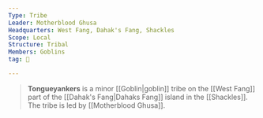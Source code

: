 ```yaml
---
Type: Tribe
Leader: Motherblood Ghusa
Headquarters: West Fang, Dahak's Fang, Shackles
Scope: Local
Structure: Tribal
Members: Goblins
tag: 👥

---
```


> **Tongueyankers** is a minor [[Goblin|goblin]] tribe on the [[West Fang]] part of the [[Dahak's Fang|Dahaks Fang]] island in the [[Shackles]]. The tribe is led by [[Motherblood Ghusa]].








